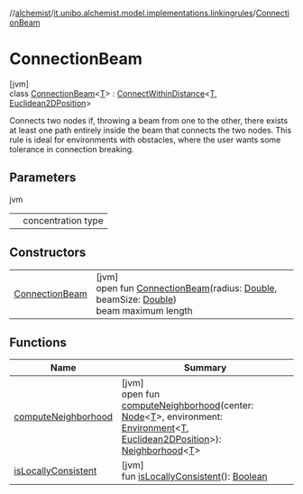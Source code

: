 //[alchemist](../../../index.md)/[it.unibo.alchemist.model.implementations.linkingrules](../index.md)/[ConnectionBeam](index.md)

# ConnectionBeam

[jvm]\
class [ConnectionBeam](index.md)<[T](index.md)> : [ConnectWithinDistance](../-connect-within-distance/index.md)<[T](../../it.unibo.alchemist.model.implementations.environments/-limited-continuos2-d/index.md), [Euclidean2DPosition](../../it.unibo.alchemist.model.implementations.positions/-euclidean2-d-position/index.md)> 

Connects two nodes if, throwing a beam from one to the other, there exists at least one path entirely inside the beam that connects the two nodes. This rule is ideal for environments with obstacles, where the user wants some tolerance in connection breaking.

## Parameters

jvm

| | |
|---|---|
| <T> | concentration type |

## Constructors

| | |
|---|---|
| [ConnectionBeam](-connection-beam.md) | [jvm]<br>open fun [ConnectionBeam](-connection-beam.md)(radius: [Double](https://kotlinlang.org/api/latest/jvm/stdlib/kotlin/-double/index.html), beamSize: [Double](https://kotlinlang.org/api/latest/jvm/stdlib/kotlin/-double/index.html))<br>beam maximum length |

## Functions

| Name | Summary |
|---|---|
| [computeNeighborhood](compute-neighborhood.md) | [jvm]<br>open fun [computeNeighborhood](compute-neighborhood.md)(center: [Node](../../it.unibo.alchemist.model.interfaces/-node/index.md)<[T](../../it.unibo.alchemist.model.implementations.environments/-limited-continuos2-d/index.md)>, environment: [Environment](../../it.unibo.alchemist.model.interfaces/-environment/index.md)<[T](../../it.unibo.alchemist.model.implementations.environments/-limited-continuos2-d/index.md), [Euclidean2DPosition](../../it.unibo.alchemist.model.implementations.positions/-euclidean2-d-position/index.md)>): [Neighborhood](../../it.unibo.alchemist.model.interfaces/-neighborhood/index.md)<[T](../../it.unibo.alchemist.model.implementations.environments/-limited-continuos2-d/index.md)> |
| [isLocallyConsistent](../-abstract-locally-consistent-linking-rule/is-locally-consistent.md) | [jvm]<br>fun [isLocallyConsistent](../-abstract-locally-consistent-linking-rule/is-locally-consistent.md)(): [Boolean](https://kotlinlang.org/api/latest/jvm/stdlib/kotlin/-boolean/index.html) |
